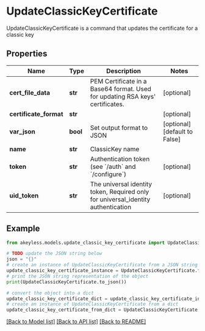 # UpdateClassicKeyCertificate

UpdateClassicKeyCertificate is a command that updates the certificate for a classic key

## Properties

Name | Type | Description | Notes
------------ | ------------- | ------------- | -------------
**cert_file_data** | **str** | PEM Certificate in a Base64 format. Used for updating RSA keys&#39; certificates. | [optional] 
**certificate_format** | **str** |  | [optional] 
**var_json** | **bool** | Set output format to JSON | [optional] [default to False]
**name** | **str** | ClassicKey name | 
**token** | **str** | Authentication token (see &#x60;/auth&#x60; and &#x60;/configure&#x60;) | [optional] 
**uid_token** | **str** | The universal identity token, Required only for universal_identity authentication | [optional] 

## Example

```python
from akeyless.models.update_classic_key_certificate import UpdateClassicKeyCertificate

# TODO update the JSON string below
json = "{}"
# create an instance of UpdateClassicKeyCertificate from a JSON string
update_classic_key_certificate_instance = UpdateClassicKeyCertificate.from_json(json)
# print the JSON string representation of the object
print(UpdateClassicKeyCertificate.to_json())

# convert the object into a dict
update_classic_key_certificate_dict = update_classic_key_certificate_instance.to_dict()
# create an instance of UpdateClassicKeyCertificate from a dict
update_classic_key_certificate_from_dict = UpdateClassicKeyCertificate.from_dict(update_classic_key_certificate_dict)
```
[[Back to Model list]](../README.md#documentation-for-models) [[Back to API list]](../README.md#documentation-for-api-endpoints) [[Back to README]](../README.md)


